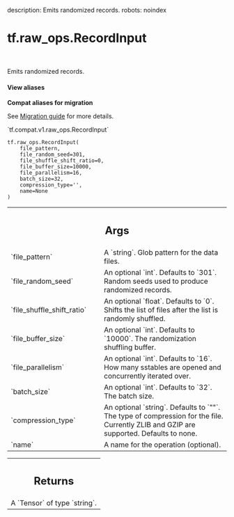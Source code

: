 description: Emits randomized records.
robots: noindex

# tf.raw_ops.RecordInput

<!-- Insert buttons and diff -->

<table class="tfo-notebook-buttons tfo-api nocontent" align="left">

</table>



Emits randomized records.

<section class="expandable">
  <h4 class="showalways">View aliases</h4>
  <p>
<b>Compat aliases for migration</b>
<p>See
<a href="https://www.tensorflow.org/guide/migrate">Migration guide</a> for
more details.</p>
<p>`tf.compat.v1.raw_ops.RecordInput`</p>
</p>
</section>

<pre class="devsite-click-to-copy prettyprint lang-py tfo-signature-link">
<code>tf.raw_ops.RecordInput(
    file_pattern,
    file_random_seed=301,
    file_shuffle_shift_ratio=0,
    file_buffer_size=10000,
    file_parallelism=16,
    batch_size=32,
    compression_type=&#x27;&#x27;,
    name=None
)
</code></pre>



<!-- Placeholder for "Used in" -->


<!-- Tabular view -->
 <table class="responsive fixed orange">
<colgroup><col width="214px"><col></colgroup>
<tr><th colspan="2"><h2 class="add-link">Args</h2></th></tr>

<tr>
<td>
`file_pattern`
</td>
<td>
A `string`. Glob pattern for the data files.
</td>
</tr><tr>
<td>
`file_random_seed`
</td>
<td>
An optional `int`. Defaults to `301`.
Random seeds used to produce randomized records.
</td>
</tr><tr>
<td>
`file_shuffle_shift_ratio`
</td>
<td>
An optional `float`. Defaults to `0`.
Shifts the list of files after the list is randomly
shuffled.
</td>
</tr><tr>
<td>
`file_buffer_size`
</td>
<td>
An optional `int`. Defaults to `10000`.
The randomization shuffling buffer.
</td>
</tr><tr>
<td>
`file_parallelism`
</td>
<td>
An optional `int`. Defaults to `16`.
How many sstables are opened and concurrently iterated over.
</td>
</tr><tr>
<td>
`batch_size`
</td>
<td>
An optional `int`. Defaults to `32`. The batch size.
</td>
</tr><tr>
<td>
`compression_type`
</td>
<td>
An optional `string`. Defaults to `""`.
The type of compression for the file. Currently ZLIB and
GZIP are supported. Defaults to none.
</td>
</tr><tr>
<td>
`name`
</td>
<td>
A name for the operation (optional).
</td>
</tr>
</table>



<!-- Tabular view -->
 <table class="responsive fixed orange">
<colgroup><col width="214px"><col></colgroup>
<tr><th colspan="2"><h2 class="add-link">Returns</h2></th></tr>
<tr class="alt">
<td colspan="2">
A `Tensor` of type `string`.
</td>
</tr>

</table>

